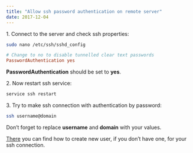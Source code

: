 ```yaml
---
title: "Allow ssh password authentication on remote server"
date: 2017-12-04
---
```


1\. Connect to the server and check ssh properties:

```bash
sudo nano /etc/ssh/sshd_config
```

```ini
# Change to no to disable tunnelled clear text passwords
PasswordAuthentication yes
```

**PasswordAuthentication** should be set to **yes**.

2\. Now restart ssh service:

```bash
service ssh restart
```

3\. Try to make ssh connection with authentication by password:

```bash
ssh username@domain
```

Don’t forget to replace **username** and **domain** with your values.

[There](/create-admin-user-in-ubuntu-linux/) you can find how to create new user, if you don’t have one, for your ssh connection.
